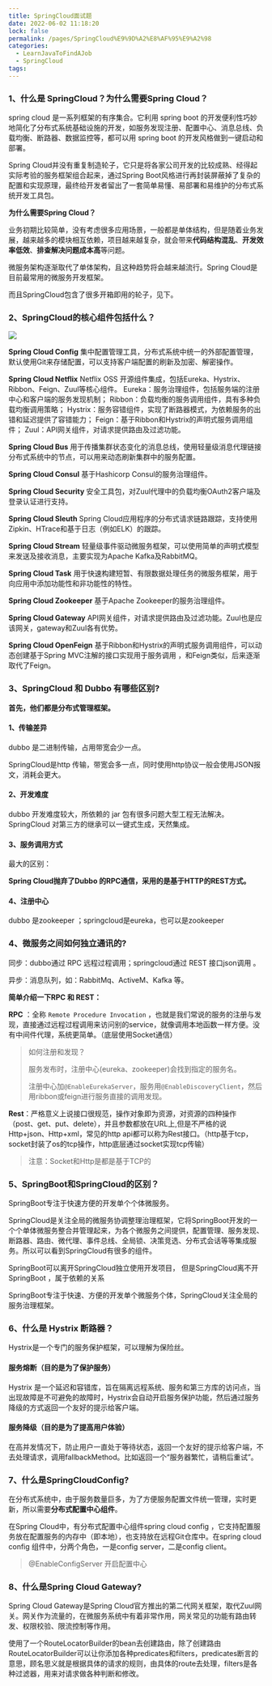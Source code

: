 ```yaml
---
title: SpringCloud面试题
date: 2022-06-02 11:18:20
lock: false
permalink: /pages/SpringCloud%E9%9D%A2%E8%AF%95%E9%A2%98
categories:
  - LearnJavaToFindAJob
  - SpringCloud
tags:
---
```

### 1、什么是 SpringCloud？为什么需要Spring Cloud？

spring cloud 是一系列框架的有序集合。它利用 spring boot 的开发便利性巧妙地简化了分布式系统基础设施的开发，如服务发现注册、配置中心、消息总线、负载均衡、断路器、数据监控等，都可以用 spring boot 的开发风格做到一键启动和部署。

Spring Cloud并没有重复制造轮子，它只是将各家公司开发的比较成熟、经得起实际考验的服务框架组合起来，通过Spring Boot风格进行再封装屏蔽掉了复杂的配置和实现原理，最终给开发者留出了一套简单易懂、易部署和易维护的分布式系统开发工具包。

**为什么需要Spring Cloud？**

业务初期比较简单，没有考虑很多应用场景，一般都是单体结构，但是随着业务发展，越来越多的模块相互依赖，项目越来越复杂，就会带来**代码结构混乱**、**开发效率低效**、**排查解决问题成本高**等问题。

微服务架构逐渐取代了单体架构，且这种趋势将会越来越流行。Spring Cloud是目前最常用的微服务开发框架。

而且SpringCloud包含了很多开箱即用的轮子，见下。



### 2、SpringCloud的核心组件包括什么？

![](https://blog-1253198264.cos.ap-guangzhou.myqcloud.com/image-20210220103846234.png)

**Spring Cloud Config**
集中配置管理工具，分布式系统中统一的外部配置管理，默认使用Git来存储配置，可以支持客户端配置的刷新及加密、解密操作。

**Spring Cloud Netflix**
Netflix OSS 开源组件集成，包括Eureka、Hystrix、Ribbon、Feign、Zuul等核心组件。
Eureka：服务治理组件，包括服务端的注册中心和客户端的服务发现机制；
Ribbon：负载均衡的服务调用组件，具有多种负载均衡调用策略；
Hystrix：服务容错组件，实现了断路器模式，为依赖服务的出错和延迟提供了容错能力；
Feign：基于Ribbon和Hystrix的声明式服务调用组件；
Zuul：API网关组件，对请求提供路由及过滤功能。

**Spring Cloud Bus**
用于传播集群状态变化的消息总线，使用轻量级消息代理链接分布式系统中的节点，可以用来动态刷新集群中的服务配置。

**Spring Cloud Consul**
基于Hashicorp Consul的服务治理组件。

**Spring Cloud Security**
安全工具包，对Zuul代理中的负载均衡OAuth2客户端及登录认证进行支持。

**Spring Cloud Sleuth**
Spring Cloud应用程序的分布式请求链路跟踪，支持使用Zipkin、HTrace和基于日志（例如ELK）的跟踪。

**Spring Cloud Stream**
轻量级事件驱动微服务框架，可以使用简单的声明式模型来发送及接收消息，主要实现为Apache Kafka及RabbitMQ。

**Spring Cloud Task**
用于快速构建短暂、有限数据处理任务的微服务框架，用于向应用中添加功能性和非功能性的特性。

**Spring Cloud Zookeeper**
基于Apache Zookeeper的服务治理组件。

**Spring Cloud Gateway**
API网关组件，对请求提供路由及过滤功能。Zuul也是应该网关，gateway和Zuul各有优势。

**Spring Cloud OpenFeign**
基于Ribbon和Hystrix的声明式服务调用组件，可以动态创建基于Spring MVC注解的接口实现用于服务调用 ，和Feign类似，后来逐渐取代了Feign。



### 3、SpringCloud 和 Dubbo 有哪些区别?

**首先，他们都是分布式管理框架。**

#### 1、传输差异

dubbo 是二进制传输，占用带宽会少一点。

SpringCloud是http 传输，带宽会多一点，同时使用http协议一般会使用JSON报文，消耗会更大。

#### 2、开发难度

dubbo 开发难度较大，所依赖的 jar 包有很多问题大型工程无法解决。SpringCloud 对第三方的继承可以一键式生成，天然集成。

#### 3、服务调用方式

最大的区别：

**Spring Cloud抛弃了Dubbo 的RPC通信，采用的是基于HTTP的REST方式。**

#### 4、注册中心

dubbo 是zookeeper ；springcloud是eureka，也可以是zookeeper



### 4、微服务之间如何独立通讯的?

同步：dubbo通过 RPC 远程过程调用；springcloud通过 REST 接口json调用 。

异步：消息队列，如：RabbitMq、ActiveM、Kafka 等。

**简单介绍一下RPC 和 REST：**

**RPC** ：全称 `Remote Procedure Invocation` ，也就是我们常说的服务的注册与发现，直接通过远程过程调用来访问别的service，就像调用本地函数一样方便。没有中间件代理，系统更简单。（底层使用Socket通信）

> 如何注册和发现？
>
> 服务发布时，注册中心(eureka、zookeeper)会找到指定的服务名。
>
> 注册中心加`@EnableEurekaServer`，服务用`@EnableDiscoveryClient`，然后用ribbon或feign进行服务直接的调用发现。

**Rest**：严格意义上说接口很规范，操作对象即为资源，对资源的四种操作（post、get、put、delete），并且参数都放在URL上,但是不严格的说Http+json、Http+xml，常见的http api都可以称为Rest接口。（http基于tcp，socket封装了os的tcp操作，http底层通过socket实现tcp传输）

> 注意：Socket和Http是都是基于TCP的

### 5、SpringBoot和SpringCloud的区别？

SpringBoot专注于快速方便的开发单个个体微服务。

SpringCloud是关注全局的微服务协调整理治理框架，它将SpringBoot开发的一个个单体微服务整合并管理起来，为各个微服务之间提供，配置管理、服务发现、断路器、路由、微代理、事件总线、全局锁、决策竞选、分布式会话等等集成服务。所以可以看到SpringCloud有很多的组件。

SpringBoot可以离开SpringCloud独立使用开发项目， 但是SpringCloud离不开SpringBoot ，属于依赖的关系

SpringBoot专注于快速、方便的开发单个微服务个体，SpringCloud关注全局的服务治理框架。



### 6、什么是 Hystrix 断路器？

Hystrix是一个专门的服务保护框架，可以理解为保险丝。

#### 服务熔断（目的是为了保护服务）

Hystrix 是一个延迟和容错库，旨在隔离远程系统、服务和第三方库的访问点，当出现故障是不可避免的故障时，Hystrix会自动开启服务保护功能，然后通过服务降级的方式返回一个友好的提示给客户端。

#### 服务降级（目的是为了提高用户体验）

在高并发情况下，防止用户一直处于等待状态，返回一个友好的提示给客户端，不去处理请求，调用fallbackMethod。比如返回一个“服务器繁忙，请稍后重试”。



### 7、什么是SpringCloudConfig?

在分布式系统中，由于服务数量巨多，为了方便服务配置文件统一管理，实时更新，所以需要**分布式配置中心组件**。

在Spring Cloud中，有分布式配置中心组件spring cloud config ，它支持配置服务放在配置服务的内存中（即本地），也支持放在远程Git仓库中。在spring cloud config 组件中，分两个角色，一是config server，二是config client。

> @EnableConfigServer 开启配置中心

### 8、什么是Spring Cloud Gateway?

Spring Cloud Gateway是Spring Cloud官方推出的第二代网关框架，取代Zuul网关。网关作为流量的，在微服务系统中有着非常作用，网关常见的功能有路由转发、权限校验、限流控制等作用。

使用了一个RouteLocatorBuilder的bean去创建路由，除了创建路由RouteLocatorBuilder可以让你添加各种predicates和filters，predicates断言的意思，顾名思义就是根据具体的请求的规则，由具体的route去处理，filters是各种过滤器，用来对请求做各种判断和修改。